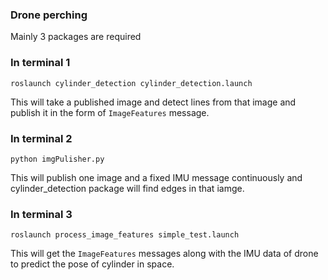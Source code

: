 ### Drone perching

Mainly 3 packages are required

### In terminal 1

```
roslaunch cylinder_detection cylinder_detection.launch
```
This will take a published image and detect lines from that image and publish it in the form of ```ImageFeatures``` message.

### In terminal 2

```
python imgPulisher.py
```
This will publish one image and a fixed IMU message continuously and cylinder_detection package will find edges in that iamge.

### In terminal 3

```
roslaunch process_image_features simple_test.launch
```
 This will get the ```ImageFeatures``` messages along with the IMU data of drone to predict the pose of cylinder in space.
